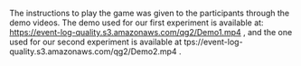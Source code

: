 The instructions to play the game was given to the participants through the demo videos. The demo used for our first experiment is available at: https://event-log-quality.s3.amazonaws.com/qg2/Demo1.mp4 , and the one used for our second experiment is available at tps://event-log-quality.s3.amazonaws.com/qg2/Demo2.mp4 .
